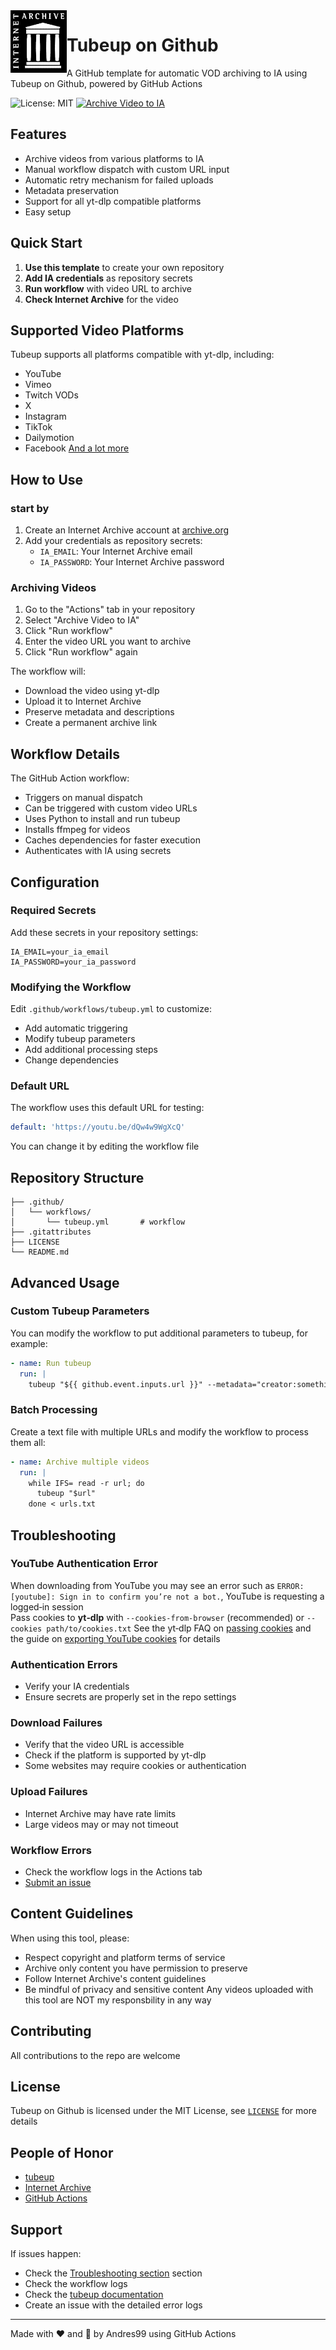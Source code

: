 <img align="left" width="90" height="100" src="icon/IA_logo.png">

# Tubeup on Github

A GitHub template for automatic VOD archiving to IA using Tubeup on Github, powered by GitHub Actions

![License: MIT](https://img.shields.io/badge/License-MIT-blue.svg)
[![Archive Video to IA](https://github.com/Andres9890/Tubeup-on-Github/actions/workflows/tubeup.yml/badge.svg)](https://github.com/Andres9890/Tubeup-on-Github/actions/workflows/tubeup.yml)

## Features

- Archive videos from various platforms to IA
- Manual workflow dispatch with custom URL input
- Automatic retry mechanism for failed uploads
- Metadata preservation
- Support for all yt-dlp compatible platforms
- Easy setup

## Quick Start

1. **Use this template** to create your own repository
2. **Add IA credentials** as repository secrets
3. **Run workflow** with video URL to archive
4. **Check Internet Archive** for the video

## Supported Video Platforms

Tubeup supports all platforms compatible with yt-dlp, including:

- YouTube
- Vimeo
- Twitch VODs
- X
- Instagram
- TikTok
- Dailymotion
- Facebook
[And a lot more](https://github.com/yt-dlp/yt-dlp/blob/master/supportedsites.md)

## How to Use

### start by

1. Create an Internet Archive account at [archive.org](https://archive.org)
2. Add your credentials as repository secrets:
   - `IA_EMAIL`: Your Internet Archive email
   - `IA_PASSWORD`: Your Internet Archive password

### Archiving Videos

1. Go to the "Actions" tab in your repository
2. Select "Archive Video to IA"
3. Click "Run workflow"
4. Enter the video URL you want to archive
5. Click "Run workflow" again

The workflow will:
- Download the video using yt-dlp
- Upload it to Internet Archive
- Preserve metadata and descriptions
- Create a permanent archive link

## Workflow Details

The GitHub Action workflow:

- Triggers on manual dispatch
- Can be triggered with custom video URLs
- Uses Python to install and run tubeup
- Installs ffmpeg for videos
- Caches dependencies for faster execution
- Authenticates with IA using secrets

## Configuration

### Required Secrets

Add these secrets in your repository settings:

```
IA_EMAIL=your_ia_email
IA_PASSWORD=your_ia_password
```

### Modifying the Workflow

Edit `.github/workflows/tubeup.yml` to customize:

- Add automatic triggering
- Modify tubeup parameters
- Add additional processing steps
- Change dependencies

### Default URL

The workflow uses this default URL for testing:
```yaml
default: 'https://youtu.be/dQw4w9WgXcQ'
```

You can change it by editing the workflow file

## Repository Structure

```
├── .github/
│   └── workflows/
│       └── tubeup.yml       # workflow
├── .gitattributes
├── LICENSE
└── README.md
```

## Advanced Usage

### Custom Tubeup Parameters

You can modify the workflow to put additional parameters to tubeup, for example:

```yaml
- name: Run tubeup
  run: |
    tubeup "${{ github.event.inputs.url }}" --metadata="creator:something" --title="something"
```

### Batch Processing

Create a text file with multiple URLs and modify the workflow to process them all:

```yaml
- name: Archive multiple videos
  run: |
    while IFS= read -r url; do
      tubeup "$url"
    done < urls.txt
```

## Troubleshooting

### YouTube Authentication Error

When downloading from YouTube you may see an error such as ``ERROR: [youtube]: Sign in to confirm you’re not a bot.``, YouTube is requesting a logged‑in session  
Pass cookies to **yt‑dlp** with `--cookies-from-browser` (recommended) or `--cookies path/to/cookies.txt`
See the yt‑dlp FAQ on [passing cookies](https://github.com/yt-dlp/yt-dlp/wiki/FAQ#how-do-i-pass-cookies-to-yt-dlp) and the guide on [exporting YouTube cookies](https://github.com/yt-dlp/yt-dlp/wiki/Extractors#exporting-youtube-cookies) for details

### Authentication Errors

- Verify your IA credentials
- Ensure secrets are properly set in the repo settings

### Download Failures

- Verify that the video URL is accessible
- Check if the platform is supported by yt-dlp
- Some websites may require cookies or authentication

### Upload Failures

- Internet Archive may have rate limits
- Large videos may or may not timeout

### Workflow Errors

- Check the workflow logs in the Actions tab
- [Submit an issue](https://github.com/Andres9890/Tubeup-on-Github/issues/new/choose)

## Content Guidelines

When using this tool, please:

- Respect copyright and platform terms of service
- Archive only content you have permission to preserve
- Follow Internet Archive's content guidelines
- Be mindful of privacy and sensitive content
Any videos uploaded with this tool are NOT my responsbility in any way

## Contributing

All contributions to the repo are welcome

## License

Tubeup on Github is licensed under the MIT License, see [`LICENSE`](LICENSE) for more details

## People of Honor

- [tubeup](https://github.com/bibanon/tubeup)
- [Internet Archive](https://archive.org)
- [GitHub Actions](https://github.com/features/actions)

## Support

If issues happen:

- Check the [Troubleshooting section](#troubleshooting) section
- Check the workflow logs
- Check the [tubeup documentation](https://github.com/bibanon/tubeup)
- Create an issue with the detailed error logs

---

Made with ❤️ and 🧻 by Andres99 using GitHub Actions
